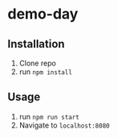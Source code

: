 # demo-day

## Installation

1. Clone repo
2. run `npm install`

## Usage

1. run `npm run start`
2. Navigate to `localhost:8080`
